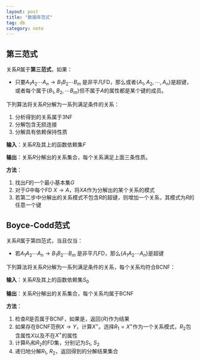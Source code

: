 ```yaml
---
layout: post
title: "数据库范式"
tag: db
category: note
---
```


## 第三范式

关系$R$属于**第三范式**，如果：

- 只要$A_1A_2\cdots A_n\rightarrow B_1B_2\cdots B_m$ 是非平凡FD，那么或者$\{A_1, A_2, \cdots, A_n\}$是超键，或者每个属于$\{B_1, B_2, \cdots B_m\}$但不属于$A$的属性都是某个键的成员。

下列算法将关系$R$分解为一系列满足条件的关系：

1. 分析得到的关系属于3NF
2. 分解包含无损连接
3. 分解具有依赖保持性质

**输入**：关系$R$及其上的函数依赖集$F$

**输出**：关系$R$分解出的关系集合，每个关系满足上面三条性质。

**方法**：

1. 找出$F$的一个最小基本集$G$
2. 对于$G$中每个FD $X\rightarrow A$，将$XA$作为分解出的某个关系的模式
3. 若第二步中分解出的关系模式不包含$R$的超键，则增加一个关系，其模式为$R$的任意一个键

## Boyce-Codd范式

关系$R$属于第四范式，当且仅当：

- 若$A_1A_2\cdots A_n\rightarrow B_1B_2\cdots B_m$ 是非平凡FD，那么$\{A_1A_2\cdots A_n\}$是超键

下列算法将关系$R$分解为一系列满足条件的关系，每个关系均符合BCNF：

**输入**：关系$R$及其上的函数依赖集$S_0$

**输出**：关系$R$分解出的关系集合，每个关系均属于BCNF

**方法**：

1. 检查$R$是否属于BCNF，如果是，返回$\{R\}$作为结果
2. 如果存在BCNF范例$X\rightarrow Y$，计算$X^+$。选择$R_1=X^+$作为一个关系模式，$R_2$包含属性$X$以及不在$X^+$的属性
3. 计算$R_1$和$R_2$的FD集，分别记为$S_1$, $S_2$
4. 递归地分解$R_1$, $R_2$，返回得到的分解结果集合
